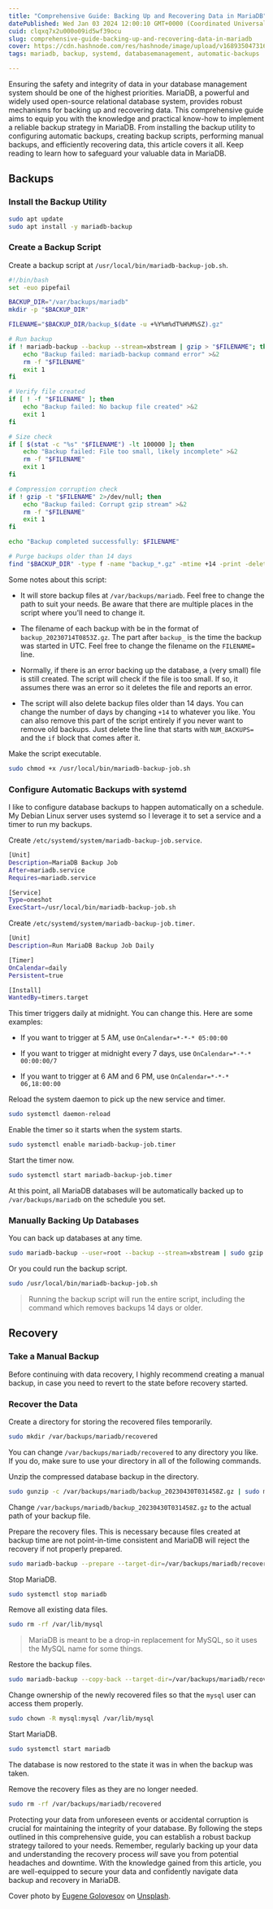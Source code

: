```yaml
---
title: "Comprehensive Guide: Backing Up and Recovering Data in MariaDB"
datePublished: Wed Jan 03 2024 12:00:10 GMT+0000 (Coordinated Universal Time)
cuid: clqxq7x2u000o09id5wf39ocu
slug: comprehensive-guide-backing-up-and-recovering-data-in-mariadb
cover: https://cdn.hashnode.com/res/hashnode/image/upload/v1689350473167/673d655e-a4c7-45fc-a331-4632d606acaa.png
tags: mariadb, backup, systemd, databasemanagement, automatic-backups

---
```


Ensuring the safety and integrity of data in your database management system should be one of the highest priorities. MariaDB, a powerful and widely used open-source relational database system, provides robust mechanisms for backing up and recovering data. This comprehensive guide aims to equip you with the knowledge and practical know-how to implement a reliable backup strategy in MariaDB. From installing the backup utility to configuring automatic backups, creating backup scripts, performing manual backups, and efficiently recovering data, this article covers it all. Keep reading to learn how to safeguard your valuable data in MariaDB.

## Backups

### **Install the Backup Utility**

```bash
sudo apt update
sudo apt install -y mariadb-backup
```

### **Create a Backup Script**

Create a backup script at `/usr/local/bin/mariadb-backup-job.sh`.

```bash
#!/bin/bash
set -euo pipefail

BACKUP_DIR="/var/backups/mariadb"
mkdir -p "$BACKUP_DIR"

FILENAME="$BACKUP_DIR/backup_$(date -u +%Y%m%dT%H%M%SZ).gz"

# Run backup
if ! mariadb-backup --backup --stream=xbstream | gzip > "$FILENAME"; then
    echo "Backup failed: mariadb-backup command error" >&2
    rm -f "$FILENAME"
    exit 1
fi

# Verify file created
if [ ! -f "$FILENAME" ]; then
    echo "Backup failed: No backup file created" >&2
    exit 1
fi

# Size check
if [ $(stat -c "%s" "$FILENAME") -lt 100000 ]; then
    echo "Backup failed: File too small, likely incomplete" >&2
    rm -f "$FILENAME"
    exit 1
fi

# Compression corruption check
if ! gzip -t "$FILENAME" 2>/dev/null; then
    echo "Backup failed: Corrupt gzip stream" >&2
    rm -f "$FILENAME"
    exit 1
fi

echo "Backup completed successfully: $FILENAME"

# Purge backups older than 14 days
find "$BACKUP_DIR" -type f -name "backup_*.gz" -mtime +14 -print -delete
```

Some notes about this script:

* It will store backup files at `/var/backups/mariadb`. Feel free to change the path to suit your needs. Be aware that there are multiple places in the script where you'll need to change it.
    
* The filename of each backup with be in the format of `backup_20230714T0853Z.gz`. The part after `backup_` is the time the backup was started in UTC. Feel free to change the filename on the `FILENAME=` line.
    
* Normally, if there is an error backing up the database, a (very small) file is still created. The script will check if the file is too small. If so, it assumes there was an error so it deletes the file and reports an error.
    
* The script will also delete backup files older than 14 days. You can change the number of days by changing `+14` to whatever you like. You can also remove this part of the script entirely if you never want to remove old backups. Just delete the line that starts with `NUM_BACKUPS=` and the `if` block that comes after it.
    

Make the script executable.

```bash
sudo chmod +x /usr/local/bin/mariadb-backup-job.sh
```

### **Configure Automatic Backups with systemd**

I like to configure database backups to happen automatically on a schedule. My Debian Linux server uses systemd so I leverage it to set a service and a timer to run my backups.

Create `/etc/systemd/system/mariadb-backup-job.service`.

```bash
[Unit]
Description=MariaDB Backup Job
After=mariadb.service
Requires=mariadb.service

[Service]
Type=oneshot
ExecStart=/usr/local/bin/mariadb-backup-job.sh
```

Create `/etc/systemd/system/mariadb-backup-job.timer`.

```bash
[Unit]
Description=Run MariaDB Backup Job Daily

[Timer]
OnCalendar=daily
Persistent=true

[Install]
WantedBy=timers.target
```

This timer triggers daily at midnight. You can change this. Here are some examples:

* If you want to trigger at 5 AM, use `OnCalendar=*-*-* 05:00:00`
    
* If you want to trigger at midnight every 7 days, use `OnCalendar=*-*-* 00:00:00/7`
    
* If you want to trigger at 6 AM and 6 PM, use `OnCalendar=*-*-* 06,18:00:00`
    

Reload the system daemon to pick up the new service and timer.

```bash
sudo systemctl daemon-reload
```

Enable the timer so it starts when the system starts.

```bash
sudo systemctl enable mariadb-backup-job.timer
```

Start the timer now.

```bash
sudo systemctl start mariadb-backup-job.timer
```

At this point, all MariaDB databases will be automatically backed up to `/var/backups/mariadb` on the schedule you set.

### **Manually Backing Up Databases**

You can back up databases at any time.

```bash
sudo mariadb-backup --user=root --backup --stream=xbstream | sudo gzip > /var/backups/mariadb/backup_$(date -u +%Y%m%dT%H%M%SZ).gz
```

Or you could run the backup script.

```bash
sudo /usr/local/bin/mariadb-backup-job.sh
```

> Running the backup script will run the entire script, including the command which removes backups 14 days or older.

## Recovery

### **Take a Manual Backup**

Before continuing with data recovery, I highly recommend creating a manual backup, in case you need to revert to the state before recovery started.

### **Recover the Data**

Create a directory for storing the recovered files temporarily.

```bash
sudo mkdir /var/backups/mariadb/recovered
```

You can change `/var/backups/mariadb/recovered` to any directory you like. If you do, make sure to use your directory in all of the following commands.

Unzip the compressed database backup in the directory.

```bash
sudo gunzip -c /var/backups/mariadb/backup_20230430T031458Z.gz | sudo mbstream -x --directory=/var/backups/mariadb/recovered
```

Change `/var/backups/mariadb/backup_20230430T031458Z.gz` to the actual path of your backup file.

Prepare the recovery files. This is necessary because files created at backup time are not point-in-time consistent and MariaDB will reject the recovery if not properly prepared.

```bash
sudo mariadb-backup --prepare --target-dir=/var/backups/mariadb/recovered
```

Stop MariaDB.

```bash
sudo systemctl stop mariadb
```

Remove all existing data files.

```bash
sudo rm -rf /var/lib/mysql
```

> MariaDB is meant to be a drop-in replacement for MySQL, so it uses the MySQL name for some things.

Restore the backup files.

```bash
sudo mariadb-backup --copy-back --target-dir=/var/backups/mariadb/recovered
```

Change ownership of the newly recovered files so that the `mysql` user can access them properly.

```bash
sudo chown -R mysql:mysql /var/lib/mysql
```

Start MariaDB.

```bash
sudo systemctl start mariadb
```

The database is now restored to the state it was in when the backup was taken.

Remove the recovery files as they are no longer needed.

```bash
sudo rm -rf /var/backups/mariadb/recovered
```

Protecting your data from unforeseen events or accidental corruption is crucial for maintaining the integrity of your database. By following the steps outlined in this comprehensive guide, you can establish a robust backup strategy tailored to your needs. Remember, regularly backing up your data and understanding the recovery process *will* save you from potential headaches and downtime. With the knowledge gained from this article, you are well-equipped to secure your data and confidently navigate data backup and recovery in MariaDB.

Cover photo by [Eugene Golovesov](https://unsplash.com/@eugene_golovesov?utm_source=unsplash&utm_medium=referral&utm_content=creditCopyText) on [Unsplash](https://unsplash.com/photos/a-blue-flower-with-a-white-background-dFZAFukYwlU?utm_source=unsplash&utm_medium=referral&utm_content=creditCopyText).